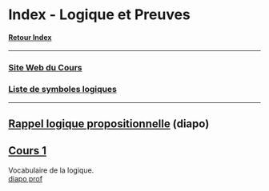 # Index - Logique et Preuves

#### [Retour Index](../index.md)

---

### [Site Web du Cours](https://www.labri.fr/perso/duchon/Enseignements/L-et-P/)  

### [Liste de symboles logiques](https://fr.wikipedia.org/wiki/Liste_de_symboles_logiques)

---

## [Rappel logique propositionnelle](./rappel_logique_propositionnelle.pdf) (diapo)

## [Cours 1](./cours_1.md)
Vocabulaire de la logique.  
[diapo prof](./cours_1.pdf)
